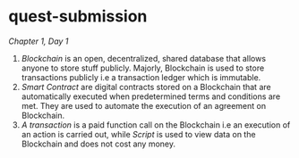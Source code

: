 # quest-submission
*Chapter 1, Day 1*
1. *Blockchain* is an open, decentralized, shared database that allows anyone to store stuff publicly. Majorly, Blockchain is used to store transactions publicly i.e a transaction ledger which is immutable.
2. *Smart Contract* are digital contracts stored on a Blockchain that are automatically executed when predetermined terms and conditions are met. They are used to automate the execution of an agreement on Blockchain.
3. *A transaction* is a paid function call on the Blockchain i.e an execution of an action is carried out, while *Script* is used to view data on the Blockchain and does not cost any money.
